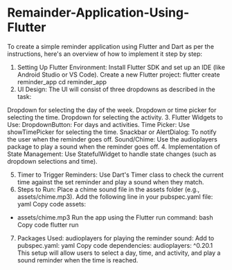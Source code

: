 # Remainder-Application-Using-Flutter
To create a simple reminder application using Flutter and Dart as per the instructions, here's an overview of how to implement it step by step:

1. Setting Up Flutter Environment:
Install Flutter SDK and set up an IDE (like Android Studio or VS Code).
Create a new Flutter project:
flutter create reminder_app
cd reminder_app
2. UI Design:
The UI will consist of three dropdowns as described in the task:

Dropdown for selecting the day of the week.
Dropdown or time picker for selecting the time.
Dropdown for selecting the activity.
3. Flutter Widgets to Use:
DropdownButton: For days and activities.
Time Picker: Use showTimePicker for selecting the time.
Snackbar or AlertDialog: To notify the user when the reminder goes off.
Sound/Chime: Use the audioplayers package to play a sound when the reminder goes off.
4. Implementation of State Management:
Use StatefulWidget to handle state changes (such as dropdown selections and time).

5. Timer to Trigger Reminders:
Use Dart's Timer class to check the current time against the set reminder and play a sound when they match.
6. Steps to Run:
Place a chime sound file in the assets folder (e.g., assets/chime.mp3).
Add the following line in your pubspec.yaml file:
yaml
Copy code
assets:
  - assets/chime.mp3
Run the app using the Flutter run command:
bash
Copy code
flutter run
7. Packages Used:
audioplayers for playing the reminder sound: Add to pubspec.yaml:
yaml
Copy code
dependencies:
  audioplayers: ^0.20.1
This setup will allow users to select a day, time, and activity, and play a sound reminder when the time is reached.

